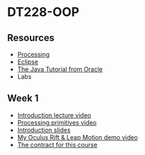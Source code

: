 DT228-OOP
=========

Resources
---------
* [Processing](http://processing.org)
* [Eclipse](http://eclipse.org)
* [The Java Tutorial from Oracle](http://docs.oracle.com/javase/tutorial/)
* Labs

Week 1
------
* [Introduction lecture video](https://github.com/skooter500/DT228-OOP)
* [Processing primitives video](https://www.youtube.com/watch?v=8108O5q4cAQ)
* [Introduction slides](http://1drv.ms/1DbfIMl)
* [My Oculus Rift & Leap Motion demo video](https://www.youtube.com/watch?v=jtU5_HnSmv0) 
* [The contract for this course](http://1drv.ms/1DbmnG9)